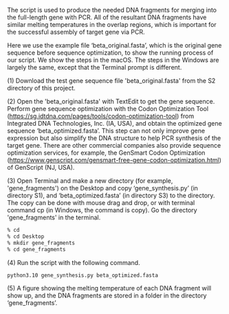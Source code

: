
The script is used to produce the needed DNA fragments for merging into the full-length gene with PCR. All of the resultant DNA fragments have similar melting temperatures in the overlap regions, which is important for the successful assembly of target gene via PCR.

Here we use the example file ‘beta_original.fasta’, which is the original gene sequence before sequence optimization, to show the running process of our script. We show the steps in the macOS. The steps in the Windows are largely the same, except that the Terminal prompt is different.

(1) Download the test gene sequence file 'beta_original.fasta' from the S2 directory of this project.

(2) Open the 'beta_original.fasta' with TextEdit to get the gene sequence. Perform gene sequence optimization with the Codon Optimization Tool (https://sg.idtdna.com/pages/tools/codon-optimization-tool) from Integrated DNA Technologies, Inc. (IA, USA), and obtain the optimized gene sequence ‘beta_optimized.fasta’. This step can not only improve gene expression but also simplify the DNA structure to help PCR synthesis of the target gene. There are other commercial companies also provide sequence optimization services, for example, the GenSmart Codon Optimization (https://www.genscript.com/gensmart-free-gene-codon-optimization.html) of GenScript (NJ, USA).

(3) Open Terminal and make a new directory (for example, 'gene_fragments') on the Desktop and copy ‘gene_synthesis.py’ (in directory S1), and ‘beta_optimized.fasta’ (in directory S3) to the directory. The copy can be done with mouse drag and drop, or with terminal command cp (in Windows, the command is copy). Go the directory 'gene_fragments' in the terminal.
```zsh
% cd
% cd Desktop
% mkdir gene_fragments
% cd gene_fragments
```
(4) Run the script with the following command.
```zsh
python3.10 gene_synthesis.py beta_optimized.fasta
```
(5) A figure showing the melting temperature of each DNA fragment will show up, and the DNA fragments are stored in a folder in the directory ‘gene_fragments’.
